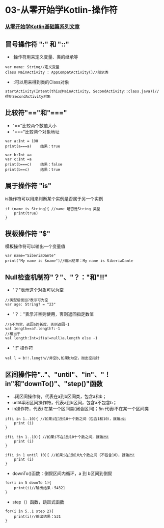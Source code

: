 # 03-从零开始学Kotlin-操作符

### [从零开始学Kotlin基础篇系列文章](https://github.com/SiberiaDante/KotlinForAndroid)

## 冒号操作符 ":" 和 "::"
* :操作符用来定义变量、类的继承等
```
var name: String//定义变量
class MainActivity : AppCompatActivity()//继承类
```
* ::可以用来得到类的Class对象
```
startActivity(Intent(this@MainActivity, SecondActivity::class.java))//得到SecondActivity对象
```
## 比较符"=="和"==="
* "=="比较两个数值大小
* "==="比较两个对象地址
```
var a:Int = 100
print(a===a)	结果：true

var b:Int =a
var c:Int =a
print(b===c)	结果：false
print(b==c)		结果：true
```
## 属于操作符 "is"
is操作符可以用来判断某个实例是否属于另一个实例
```
if (name is String){ //name 是否是String 类型
    print(true)
}
```
## 模板操作符 "$"
模板操作符可以输出一个变量值
```
var name="SiberiaDante"
print("My name is $name")//输出结果：My name is SiberiaDante
```
## Null检查机制符"？"、"？："和"!!" 
* "？"表示这个对象可以为空
```
//类型后面加?表示可为空
var age: String? = "23" 
```
* "？："表示非空则使用，否则返回指定数值
```
//a不为空，返回a的长度，否则返回-1
val 1ength==a?.length?:-1
//相当于
val length:Int=if(a!=null)a.length else -1
```
* "!!" 操作符
```
val l = b!!.length//非空b,如果b为空，抛出空指针
```
## 区间操作符".."、"until"、"in"、"！in"和"downTo()"、"step()"函数
* ..闭区间操作符，代表在a到b区间类，包含a和b；
* until半闭区间操作符，代表a到b区间，包含a不包含b；
* in操作符，代表i 在某一个区间类(闭合区间)；!in 代表i不在某一个区间类
```
if(i in 1..10){ //如果i在1到10十个数之间（包含1和10），就输出i
    print (i)
}

if(i !in 1..10){ //如果i不在1到10十个数之间，就输出i
    print (i)
}

if(i in 1 until 10){ //如果i在1到10九个数之间（不包含10），就输出i
    print (i)
}
```
* downTo()函数：倒叙区间内循环，a 到 b区间到倒叙
```
for(i in 5 downTo 1){
    print(i)//输出结果：54321
}
```
* step（）函数，跳跃式函数
```
for(i in 5..1 step 2){
    print(i)//输出结果：531
}
```
